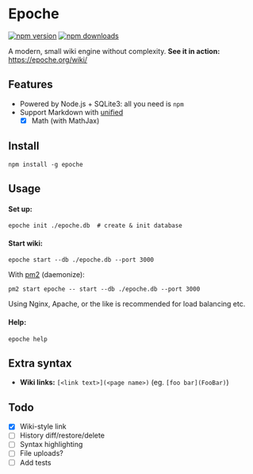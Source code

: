 # Epoche
[![npm version](https://img.shields.io/npm/v/epoche)](https://www.npmjs.com/package/epoche)
[![npm downloads](https://img.shields.io/npm/dm/epoche)](https://www.npmjs.com/package/epoche)

A modern, small wiki engine without complexity. **See it in action:** <https://epoche.org/wiki/>

## Features

- Powered by Node.js + SQLite3: all you need is `npm`
- Support Markdown with [unified](https://github.com/unifiedjs/unified)
  - [x] Math (with MathJax)

## Install

```
npm install -g epoche
```

## Usage

#### Set up:

```
epoche init ./epoche.db  # create & init database
```

#### Start wiki:

```
epoche start --db ./epoche.db --port 3000
```

With [pm2](https://pm2.keymetrics.io/) (daemonize):

```
pm2 start epoche -- start --db ./epoche.db --port 3000
```

Using Nginx, Apache, or the like is recommended for load balancing etc.

#### Help:

```
epoche help
```

## Extra syntax

- **Wiki links:** `[<link text>](<page name>)` (eg. `[foo bar](FooBar)`)

## Todo

- [x] Wiki-style link
- [ ] History diff/restore/delete
- [ ] Syntax highlighting
- [ ] File uploads?
- [ ] Add tests
